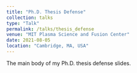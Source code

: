 ```yaml
---
title: "Ph.D. Thesis Defense"
collection: talks
type: "Talk"
permalink: /talks/thesis_defense
venue: "MIT Plasma Science and Fusion Center"
date: 2021-08-05
location: "Cambridge, MA, USA"
---
```


The main body of my Ph.D. thesis defense slides.
